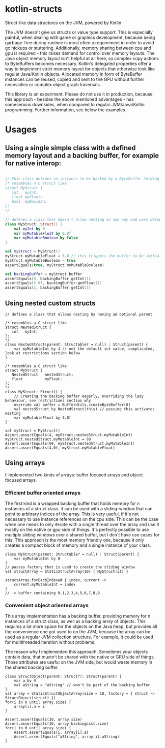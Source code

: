 # kotlin-structs
Struct-like data structures on the JVM, powered by Kotlin

The JVM doesn't give us structs or value type support. This is especially painful, when dealing with game or graphics development,
because being garbage-free during runtime is most often a requirement in order to avoid gc hickups or stuttering.
Additionally, memory sharing between cpu and gpu is required - this raises demand for control over memory layouts. The Java object memory
layout isn't helpful at all here, so complex copy actions to ByteBuffers becomes necessary. Kotlin's delegated properties
offer a way to implement strict memory layout for objects that otherwise look like regular Java/Kotlin objects. Allocated
memory in form of ByteBuffer instances can be reused, copied and sent to the GPU without further necessities or complex object
graph traversals.

This library is an experiment. Please do not use it in production, because this approach - besides the ebove mentioned
advantages - has someserious downsides, when compared to regular JVM/Java/Kotlin programming. Further information, see below the examples.

# Usages

## Using a single simple class with a defined memory layout and a backing buffer, for example for native interop:

``` kotlin

// This class defines an instance to be backed by a ByteBuffer holding an int, a float and an int (that's a boolean)
/* resembles a C struct like
struct MyStruct {
   int   myInt;
   float myFloat;
   bool  myBoolean;
};
*/

// defines a class that doesn't allow nesting in any way and uses default values only
class MyStruct: Struct() {
    val myInt by 0
    var myMutableFloat by 0.0f
    var myMutableBoolean by false
}

val myStruct = MyStruct()
myStruct.myMutableFloat = 5.0 // this triggers the buffer to be initialized, because it's lazy
myStruct.myMutableBoolean = true
assertEquals(true, myStruct.myMutableBoolean)

val backingBuffer = myStruct.buffer
assertEquals(0, backingBuffer.getInt())
assertEquals(5.0f, backingBuffer.getFloat())
assertEquals(1, backingBuffer.getInt())
```
## Using nested custom structs

```
// defines a class that allows nesting by having an optional parent

/* resembles a C struct like
struct NestedStruct {
   int   myInt;
};
*/
class NestedStruct(parent: Structable? = null) : Struct(parent) {
    var myMutableInt by 4 // not the default int value, complicated, look at restrictions section below
}

/* resembles a C struct like
struct MyStruct {
   NestedStruct   nestedStruct;
   float          myFloat;
};
*/
class MyStruct: Struct() {
    // Creating the backing buffer eagerly, overriding the lazy behaviour, see restrictions section why
    override val buffer = BufferUtils.createByteBuffer(8)
    val nestedStruct by NestedStruct(this) // passing this activates nesting
    var myMutableFloat by 4.0f
}

val myStruct = MyStruct()
Assert.assertEquals(4, myStruct.nestedStruct.myMutableInt)
myStruct.nestedStruct.myMutableInt = 99
Assert.assertEquals(99, myStruct.nestedStruct.myMutableInt)
Assert.assertEquals(4.0f, myStruct.myMutableFloat)
```

## Using arrays
I implemented two kinds of arrays: buffer focused arrays and object focused arrays.

### Efficient buffer oriented arrays
The first kind is a wrapped backing buffer that holds memory for n instances of a struct class.
It can be used with a sliding-window that can point to arbitrary indices of the array.
This is very useful, if it's not necessary to use instance references on the cpu side.
This can be the case when one needs to only iterate with a single thread over the array
and use it mostly on the native or gpu side of things. It's perfectly possible to use
multiple sliding windows over a shared buffer, but I don't have use cases for this. This
approach is the most memory friendly one, because it only creates a compact block of memory
and a single instance of your class.

```
class MyStruct(parent: Structable? = null) : Struct(parent) {
    var myMutableInt by 0
}
// passes factory that is used to create the sliding window
val structArray = StaticStructArray(10) { MyStruct(it) }

structArray.forEachIndexed { index, current ->
    current.myMutableInt = index
}
// -> buffer containing 0,1,2,3,4,5,6,7,8,9
```
### Convenient object oriented arrays
This array implementation has a backing buffer, providing memory for n instances of a struct class,
as well as a backing array of objects. This requires a lot more space for the objects on the Java heap,
but provides all the convenience one got used to on the JVM, because the array can be used as a regular
JVM collection structure. For example, it could be used for multithreaded iteration without problems.

The reason why I implemented this approach: Sometimes your objects contain data, that mustn't be shared
with the native or GPU side of things. Those attributes are useful on the JVM side, but would waste memory
in the shared backing buffer.

```
class StructObject(parent: Struct?): Struct(parent) {
    var a by 0
    val aString = "aString" // won't be part of the backing buffer
}
val array = StaticStructObjectArray(size = 10, factory = { struct -> StructObject(struct) })
for(i in 0 until array.size) {
    array[i].a = i
}

Assert.assertEquals(10, array.size)
Assert.assertEquals(10, array.backingList.size)
for(i in 0 until array.size) {
    Assert.assertEquals(i, array[i].a)
    Assert.assertEquals("aString", array[i].aString)
}
```
